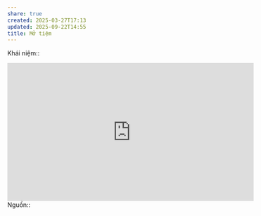 ```yaml
---
share: true
created: 2025-03-27T17:13
updated: 2025-09-22T14:55
title: Mở tiệm
---
```

Khái niệm:: 
<iframe width="560" height="315" src="https://www.youtube.com/embed/D7DfFaJw8AA?si=uwqHc9Yt_4bU16mC" title="YouTube video player" frameborder="0" allow="accelerometer; autoplay; clipboard-write; encrypted-media; gyroscope; picture-in-picture; web-share" referrerpolicy="strict-origin-when-cross-origin" allowfullscreen></iframe>
Nguồn:: 
